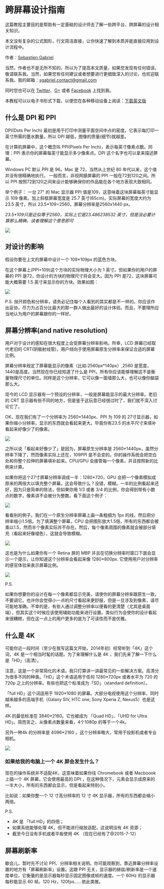 # 跨屏幕设计指南

这篇教程主要目的是帮助有一定基础的设计师去了解一些跨平台、跨屏幕的设计相关知识。

本文没有复杂的公式图形，行文简洁直接，让你快速了解到本质并能直接应用到设计流程中。

作者：[Sebastien Gabriel](http://sebastien-gabriel.com/)

当然，作者也不是无所不知的，所以为了提高本文质量，如果您发现有任何错误，敬请联系我。当然，如果您有任何建议或者想要进行更细致深入的讨论，也欢迎联系我。我的邮箱：[sgabriel.contact@gmail.com](mailto:sgabriel.contact@gmail.com)

同时您也可以在 [Twitter](https://twitter.com/KounterB)、[G+](https://plus.google.com/+sebastiengabriel/posts) 或者 [Facebook](https://www.facebook.com/sebastien.gabriel) 上找到我。

本教程可以以电子书形式下载，以便您在各种移动设备上阅读：[下载英文版](http://goo.gl/vF6IL8)

## 什么是 DPI 和 PPI

DPI(Dots Per Inch) 最初是用于打印中测量平面空间中点的密度。它表示每打印一英寸所需的墨水数量。所以 DPI 越低，图像的质量(细节)就越差。

在计算机屏幕中，这个概念叫 PPI(Pixels Per Inch)，表示每英寸像素点数。同理：PPI 表示你的屏幕每英寸能显示多少像素点。DPI 这个名字也可以拿来描述屏幕。

Windows PC 默认 PPI 是 96。Mac 是 72，当然从上世纪 80 年代以来，这个值并没有很精确地执行。
一般而言，非视网膜屏幕的 PPI 一般在72到120之间。所以 PPI 按照72到120之间来设计能够确保你的作品能在各个地方表现大致相同。

举个例子：
一台 27" 的 Mac 显示器 PPI 值是109，这意味着这块屏幕每英寸能显示 109 像素。加上斜框屏幕宽度是 25.7 英寸(65cm)。实际屏幕的宽度大约为 23.5 英寸，所以 23.5*109=2560，屏幕分辨率是2560x1440 px。

*23.5\*109只是近似等于2560，实际上它是23.486238532 英寸，但是没必要计算那么精确，读者理解这个意思即可*

![](http://sebastien-gabriel.com/designers-guide-to-dpi/images/dpi-01.png)

## 对设计的影响

假设你要在上文的屏幕中设计一个 109*109px 的蓝色方块。

在这个屏幕上(PPI=109)这个方块的实际物理大小为 1 英寸。但如果你的用户的屏幕的 PPI 是72，你设计的方块的物理尺寸将会变大。因为 PPI 是72，这块屏幕可能大概需要 1.5 英寸来显示你的方块。效果如图：

![](http://sebastien-gabriel.com/designers-guide-to-dpi/images/blue-square-01.png)

P.S.
抛开颜色和分辨率，请务必记住每个人看到的其实都是不一样的。你应该作出妥协，尽力为占百分比最大的那一群人做出最好的设计体验。而且，不要理所应当地认为用户的屏幕跟你的一样好。

## 屏幕分辨率(and native resolution)

用户对于设计的感知在很大程度上会受屏幕分辨率影响。所幸，LCD 屏幕已经取代老旧的 CRT(阴极射线管)，用户倾向于使用屏幕原生分辨率来保证合适的屏幕比例。

屏幕分辨率规定了屏幕能显示的像素（比如:2560px*140px）,2560 是宽度，1440是高度。当然现在你已经知道了什么是 PPI，所有你应该能够理解这不是衡量物理尺寸的单位。同样是这个分辨率，它可以像一面墙那么大，也可以像你脑袋那么大。

现今的 LCD 显示器有一个预设的分辨率，一般是屏幕能显示的最大分辨率。老旧的 CRT 显示器有些不同的地方，但是鉴于这玩意已经很过时了，我们就不深入讨论它了。

OK，现在我们有了一个分辨率为 2560*1440px、PPI 为 109 的 27寸显示器，如果你缩小分辨率，显示的东西就会看起来更大。毕竟你有23.5 的水平尺寸来填补看起来好像少了的像素。

![](http://sebastien-gabriel.com/designers-guide-to-dpi/images/resolution-01.png)

之所以说「看起来好像少了」是因为，屏幕原生分辨率是 2560*1440px，虽然分辨率下降了，然而像素实际上还在，109PPI 是不会变的。你的操作系统会把空白处和你整个拉伸的屏幕填补起来。CPU/GPU 会接管每一个像素，并且按照新的比例来计算。

如果你把这个27寸屏幕分辨率调成一半：1280*720，GPU 会把一个像素模拟成原来的两倍大以填充整个屏幕。这会导致什么？没错，模糊。一半的比例看起来还好，因为只是简单的除法，但如果你用 1/3 或者 3/4 的比例，你会得到带有小数点的数字，像素讲不会被分为整数。看下面这个例子：

![](http://sebastien-gabriel.com/designers-guide-to-dpi/images/resolution-02.png)

看看别的例子。我们在一个原生分辨率屏幕上画一条粗细为 1px 的线，然后把分辨率缩小1.5倍。为了填满整个屏幕，CPU 会把图形放大1.5倍，所有的东西都会被乘以1.5，然而半个像素实际并不存在。然后，每个像素周围的像素就会被部分填充（看起来好像褪色），这就会导致模糊。

![](http://sebastien-gabriel.com/designers-guide-to-dpi/images/resolution-03.png)

这也是为什么如果你有一个 Retina 屏的 MBP 并且在切换分辨率时窗口下面会显示一个提示，让你知道这个分辨率会看起来像 1280*800px.
它使用用户对分辨率的感官体验来表示屏幕比例。

![](http://sebastien-gabriel.com/designers-guide-to-dpi/images/resolution-04.png)

P.S.

如果你想要你的设计在每一个像素都显示完美，请使你的屏幕分辨率跟原生一致，不要调它。也许你会觉得小一点的尺寸看起来更舒服，但是一旦涉及到像素，请尽可能地准确。不幸的是，有些人通过调整分辨率以便看的更清楚（尤其是桌面端），但其实这个时候应该使用辅助功能来进行设置。类似行为会使你的设计看起来很糟糕，但在这一点上的用户更多的是为了可读性而不是优雅。

## 什么是 4K

可能你近一段时间（至少在我写这篇文开始，2014年初）经常听到「4K」这个词，4K 是一个相当时髦的话题。为了来理解什么是 4K ，我们先来了解一下什么是「HD」（高清）。

注意，这是一个非常简化的术语。我只打算讲一讲最常见的一些解决方案。高清分为很多不同的种类。「HD」这个术语适用于任何 1280*720px 或者水平为 720 的720p 之上的分辨率。有些也把这个标准成为「SD」（standard definition）。

「full HD」这个词适用于 1920*1080 的屏幕。大部分电视使用这个分辨率，同时越来越多的高端手机（Galaxy SIV, HTC one, Sony Xperia Z, Nexus5）也是这样。

4K 的最低标准在 3840*2160。它也被成为 「Quad HD」、「UHD for Ultra HD」。简而言之，从像素点数量来看，4个1080p 的等于一个4k。

另外一种4k 的分辨率是 4096*2160 。这个分辨率略大，常用于投影机或者专业相机。

![](http://sebastien-gabriel.com/designers-guide-to-dpi/images/4k-01.png)

### 如果给我的电脑上一个 4K 屏会发生什么？

现在的操作系统并不适配4K，这意味着如果你往 Chromebook 或者 Macboook 上插一个 4K 屏幕，它会使用最高的 DPI ，在这种情况下，元素会显示成原来的一半大小，所有的东西都会显示，但是看起来特别小。

比如说：如果你整一个 12 寸高分辨率的 12 寸 4K 显示器，所有的东西都会缩小两倍。

P.S.

- 4K 是 「full HD」的四倍；
- 如果系统能够处理 4K，但不能进行缩放适配，这说明没有 4K 资源；
- 截至今日没有手机或者平板使用 4K （现在已经有了@2015-7-12）

## 屏幕刷新率

歇会儿，暂时先不讨论 PPI、分辨率相关说明。你可能观察到，靠近屏幕分辨率设置的地方有「屏幕刷新率」设置。这跟 PPI 无关，显示器的赫兹/刷新率是一个速度单位，它衡量的是显示器每秒显示固定图像或帧的速度。一个 60Hz 的显示器每秒能显示 60 帧。120 Hz，120fps……依此类推。
